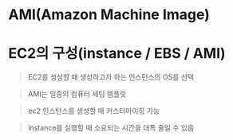 AMI(Amazon Machine Image)
==========


# EC2의 구성(instance / EBS / AMI)


> EC2를 생성할 때 생성하고자 하는 인스턴스의 OS를 선택

> AMI는 일종의 컴퓨터 세팅 템플릿

> ec2 인스턴스를 생성할 때 커스터마이징 가능 

> instance를 실행할 때 소요되는 시간을 대폭 줄일 수 있음

